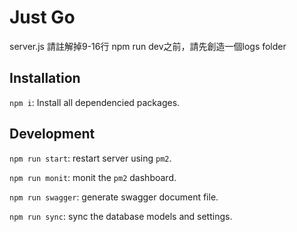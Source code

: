 # Just Go

server.js 請註解掉9-16行
npm run dev之前，請先創造一個logs folder

## Installation

`npm i`: Install all dependencied packages.

## Development

`npm run start`: restart server using `pm2`.

`npm run monit`: monit the `pm2` dashboard.

`npm run swagger`: generate swagger document file.

`npm run sync`: sync the database models and settings.
